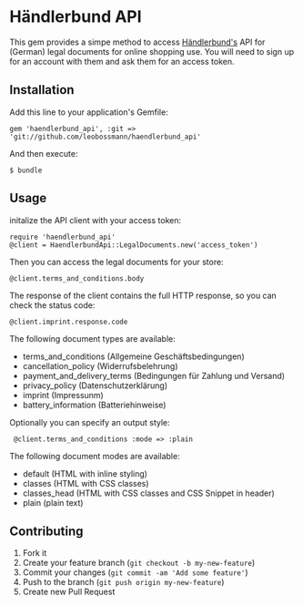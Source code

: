 # Händlerbund API

This gem provides a simpe method to access [Händlerbund's](http://www.haendlerbund.de) API for (German) legal documents for online shopping use. You will need to sign up for an account with them and ask them for an access token.

## Installation

Add this line to your application's Gemfile:

    gem 'haendlerbund_api', :git => 'git://github.com/leobossmann/haendlerbund_api'

And then execute:

    $ bundle

## Usage

initalize the API client with your access token:

    require 'haendlerbund_api'
    @client = HaendlerbundApi::LegalDocuments.new('access_token')

Then you can access the legal documents for your store:

    @client.terms_and_conditions.body

The response of the client contains the full HTTP response, so you can check the status code:

    @client.imprint.response.code

The following document types are available:

* terms\_and\_conditions (Allgemeine Geschäftsbedingungen)
* cancellation\_policy (Widerrufsbelehrung)
* payment\_and\_delivery\_terms (Bedingungen für Zahlung und Versand)
* privacy\_policy (Datenschutzerklärung)
* imprint (Impressunm)
* battery\_information (Batteriehinweise)

Optionally you can specify an output style:

     @client.terms_and_conditions :mode => :plain

The following document modes are available:

* default (HTML with inline styling)
* classes (HTML with CSS classes)
* classes\_head (HTML with CSS classes and CSS Snippet in header)
* plain (plain text)


## Contributing

1. Fork it
2. Create your feature branch (`git checkout -b my-new-feature`)
3. Commit your changes (`git commit -am 'Add some feature'`)
4. Push to the branch (`git push origin my-new-feature`)
5. Create new Pull Request
